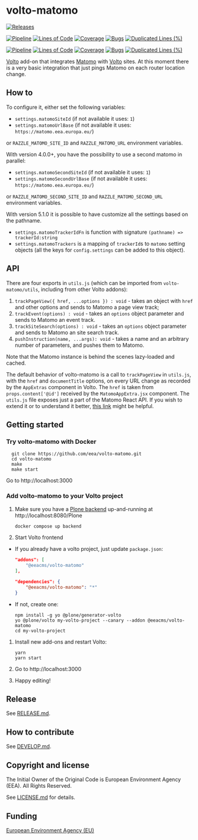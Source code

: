 # volto-matomo

[![Releases](https://img.shields.io/github/v/release/eea/volto-matomo)](https://github.com/eea/volto-matomo/releases)

[![Pipeline](https://ci.eionet.europa.eu/buildStatus/icon?job=volto-addons%2Fvolto-matomo%2Fmaster&subject=master)](https://ci.eionet.europa.eu/view/Github/job/volto-addons/job/volto-matomo/job/master/display/redirect)
[![Lines of Code](https://sonarqube.eea.europa.eu/api/project_badges/measure?project=volto-matomo-master&metric=ncloc)](https://sonarqube.eea.europa.eu/dashboard?id=volto-matomo-master)
[![Coverage](https://sonarqube.eea.europa.eu/api/project_badges/measure?project=volto-matomo-master&metric=coverage)](https://sonarqube.eea.europa.eu/dashboard?id=volto-matomo-master)
[![Bugs](https://sonarqube.eea.europa.eu/api/project_badges/measure?project=volto-matomo-master&metric=bugs)](https://sonarqube.eea.europa.eu/dashboard?id=volto-matomo-master)
[![Duplicated Lines (%)](https://sonarqube.eea.europa.eu/api/project_badges/measure?project=volto-matomo-master&metric=duplicated_lines_density)](https://sonarqube.eea.europa.eu/dashboard?id=volto-matomo-master)

[![Pipeline](https://ci.eionet.europa.eu/buildStatus/icon?job=volto-addons%2Fvolto-matomo%2Fdevelop&subject=develop)](https://ci.eionet.europa.eu/view/Github/job/volto-addons/job/volto-matomo/job/develop/display/redirect)
[![Lines of Code](https://sonarqube.eea.europa.eu/api/project_badges/measure?project=volto-matomo-develop&metric=ncloc)](https://sonarqube.eea.europa.eu/dashboard?id=volto-matomo-develop)
[![Coverage](https://sonarqube.eea.europa.eu/api/project_badges/measure?project=volto-matomo-develop&metric=coverage)](https://sonarqube.eea.europa.eu/dashboard?id=volto-matomo-develop)
[![Bugs](https://sonarqube.eea.europa.eu/api/project_badges/measure?project=volto-matomo-develop&metric=bugs)](https://sonarqube.eea.europa.eu/dashboard?id=volto-matomo-develop)
[![Duplicated Lines (%)](https://sonarqube.eea.europa.eu/api/project_badges/measure?project=volto-matomo-develop&metric=duplicated_lines_density)](https://sonarqube.eea.europa.eu/dashboard?id=volto-matomo-develop)

[Volto](https://github.com/plone/volto) add-on that integrates [Matomo](https://matomo.org/) with [Volto](https://github.com/plone/volto) sites. At this moment there is a very basic integration that just pings Matomo on each router location change.

## How to

To configure it, either set the following variables:

- `settings.matomoSiteId` (if not available it uses: `1`)
- `settings.matomoUrlBase` (if not available it uses: `https://matomo.eea.europa.eu/`)

or `RAZZLE_MATOMO_SITE_ID` and `RAZZLE_MATOMO_URL` environment variables.

With version 4.0.0+, you have the possibility to use a second matomo in parallel:

- `settings.matomoSecondSiteId` (if not available it uses: `1`)
- `settings.matomoSecondUrlBase` (if not available it uses: `https://matomo.eea.europa.eu/`)

or `RAZZLE_MATOMO_SECOND_SITE_ID` and `RAZZLE_MATOMO_SECOND_URL` environment variables.

With version 5.1.0 it is possible to have customize all the settings based on the pathname.

- `settings.matomoTrackerIdFn` is function with signature `(pathname) => trackerId:string`
- `settings.matomoTrackers` is a mapping of `trackerId`s to `matomo` setting objects (all the keys for `config.settings` can be added to this object).

## API

There are four exports in `utils.js` (which can be imported from `volto-matomo/utils`, including from other Volto addons):

1. `trackPageView({ href, ...options }) : void` - takes an object with `href` and other options and sends to Matomo a page view track;
2. `trackEvent(options) : void` - takes an `options` object parameter and sends to Matomo an event track.
3. `trackSiteSearch(options) : void` - takes an `options` object parameter and sends to Matomo an site search track.
4. `pushInstruction(name, ...args): void` - takes a name and an arbitrary number of parameters, and pushes them to Matomo.

Note that the Matomo instance is behind the scenes lazy-loaded and cached.

The default behavior of volto-matomo is a call to `trackPageView` in `utils.js`, with the `href` and `documentTitle` options, on every URL change as recorded by the `AppExtras` component in Volto. The `href` is taken from `props.content['@id']` received by the `MatomoAppExtra.jsx` component. The `utils.js` file exposes just a part of the Matomo React API. If you wish to extend it or to understand it better, [this link](https://github.com/Amsterdam/matomo-tracker/tree/master/packages/react) might be helpful.

## Getting started

### Try volto-matomo with Docker

      git clone https://github.com/eea/volto-matomo.git
      cd volto-matomo
      make
      make start

Go to http://localhost:3000

### Add volto-matomo to your Volto project

1. Make sure you have a [Plone backend](https://plone.org/download) up-and-running at http://localhost:8080/Plone

   ```Bash
   docker compose up backend
   ```

1. Start Volto frontend

- If you already have a volto project, just update `package.json`:

  ```JSON
  "addons": [
      "@eeacms/volto-matomo"
  ],

  "dependencies": {
      "@eeacms/volto-matomo": "*"
  }
  ```

- If not, create one:

  ```
  npm install -g yo @plone/generator-volto
  yo @plone/volto my-volto-project --canary --addon @eeacms/volto-matomo
  cd my-volto-project
  ```

1. Install new add-ons and restart Volto:

   ```
   yarn
   yarn start
   ```

1. Go to http://localhost:3000

1. Happy editing!

## Release

See [RELEASE.md](https://github.com/eea/volto-matomo/blob/master/RELEASE.md).

## How to contribute

See [DEVELOP.md](https://github.com/eea/volto-matomo/blob/master/DEVELOP.md).

## Copyright and license

The Initial Owner of the Original Code is European Environment Agency (EEA).
All Rights Reserved.

See [LICENSE.md](https://github.com/eea/volto-matomo/blob/master/LICENSE.md) for details.

## Funding

[European Environment Agency (EU)](http://eea.europa.eu)
